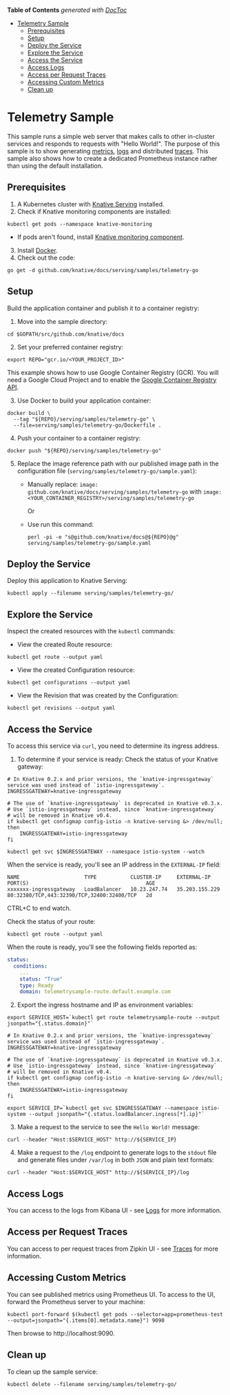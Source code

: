 <!-- START doctoc generated TOC please keep comment here to allow auto update -->
<!-- DON'T EDIT THIS SECTION, INSTEAD RE-RUN doctoc TO UPDATE -->
**Table of Contents**  *generated with [DocToc](https://github.com/thlorenz/doctoc)*

- [Telemetry Sample](#telemetry-sample)
  - [Prerequisites](#prerequisites)
  - [Setup](#setup)
  - [Deploy the Service](#deploy-the-service)
  - [Explore the Service](#explore-the-service)
  - [Access the Service](#access-the-service)
  - [Access Logs](#access-logs)
  - [Access per Request Traces](#access-per-request-traces)
  - [Accessing Custom Metrics](#accessing-custom-metrics)
  - [Clean up](#clean-up)

<!-- END doctoc generated TOC please keep comment here to allow auto update -->

# Telemetry Sample

This sample runs a simple web server that makes calls to other in-cluster
services and responds to requests with "Hello World!". The purpose of this
sample is to show generating [metrics](../../accessing-metrics.md),
[logs](../../accessing-logs.md) and distributed
[traces](../../accessing-traces.md). This sample also shows how to create a
dedicated Prometheus instance rather than using the default installation.

## Prerequisites

1. A Kubernetes cluster with
   [Knative Serving](https://github.com/knative/docs/blob/master/install/README.md)
   installed.
2. Check if Knative monitoring components are installed:

```
kubectl get pods --namespace knative-monitoring
```

- If pods aren't found, install
  [Knative monitoring component](../../installing-logging-metrics-traces.md).

3. Install
   [Docker](https://docs.docker.com/get-started/#prepare-your-docker-environment).
4. Check out the code:

```
go get -d github.com/knative/docs/serving/samples/telemetry-go
```

## Setup

Build the application container and publish it to a container registry:

1. Move into the sample directory:

```
cd $GOPATH/src/github.com/knative/docs
```

2. Set your preferred container registry:

```
export REPO="gcr.io/<YOUR_PROJECT_ID>"
```

This example shows how to use Google Container Registry (GCR). You will need a
Google Cloud Project and to enable the
[Google Container Registry API](https://console.cloud.google.com/apis/library/containerregistry.googleapis.com).

3. Use Docker to build your application container:

```
docker build \
  --tag "${REPO}/serving/samples/telemetry-go" \
  --file=serving/samples/telemetry-go/Dockerfile .
```

4. Push your container to a container registry:

```
docker push "${REPO}/serving/samples/telemetry-go"
```

5.  Replace the image reference path with our published image path in the
    configuration file (`serving/samples/telemetry-go/sample.yaml`):

    - Manually replace:
      `image: github.com/knative/docs/serving/samples/telemetry-go` with
      `image: <YOUR_CONTAINER_REGISTRY>/serving/samples/telemetry-go`


        Or

    - Use run this command:


        ```
        perl -pi -e "s@github.com/knative/docs@${REPO}@g" serving/samples/telemetry-go/sample.yaml
        ```

## Deploy the Service

Deploy this application to Knative Serving:

```
kubectl apply --filename serving/samples/telemetry-go/
```

## Explore the Service

Inspect the created resources with the `kubectl` commands:

- View the created Route resource:

```
kubectl get route --output yaml
```

- View the created Configuration resource:

```
kubectl get configurations --output yaml
```

- View the Revision that was created by the Configuration:

```
kubectl get revisions --output yaml
```

## Access the Service

To access this service via `curl`, you need to determine its ingress address.

1. To determine if your service is ready: Check the status of your Knative
   gateway:

```
# In Knative 0.2.x and prior versions, the `knative-ingressgateway` service was used instead of `istio-ingressgateway`.
INGRESSGATEWAY=knative-ingressgateway

# The use of `knative-ingressgateway` is deprecated in Knative v0.3.x.
# Use `istio-ingressgateway` instead, since `knative-ingressgateway`
# will be removed in Knative v0.4.
if kubectl get configmap config-istio -n knative-serving &> /dev/null; then
    INGRESSGATEWAY=istio-ingressgateway
fi

kubectl get svc $INGRESSGATEWAY --namespace istio-system --watch
```

When the service is ready, you'll see an IP address in the `EXTERNAL-IP` field:

```
NAME                     TYPE           CLUSTER-IP     EXTERNAL-IP      PORT(S)                                      AGE
xxxxxxx-ingressgateway   LoadBalancer   10.23.247.74   35.203.155.229   80:32380/TCP,443:32390/TCP,32400:32400/TCP   2d
```

CTRL+C to end watch.

Check the status of your route:

```
kubectl get route --output yaml
```

When the route is ready, you'll see the following fields reported as:

```YAML
status:
  conditions:
    ...
    status: "True"
    type: Ready
    domain: telemetrysample-route.default.example.com
```

2. Export the ingress hostname and IP as environment variables:

```
export SERVICE_HOST=`kubectl get route telemetrysample-route --output jsonpath="{.status.domain}"`

# In Knative 0.2.x and prior versions, the `knative-ingressgateway` service was used instead of `istio-ingressgateway`.
INGRESSGATEWAY=knative-ingressgateway

# The use of `knative-ingressgateway` is deprecated in Knative v0.3.x.
# Use `istio-ingressgateway` instead, since `knative-ingressgateway`
# will be removed in Knative v0.4.
if kubectl get configmap config-istio -n knative-serving &> /dev/null; then
    INGRESSGATEWAY=istio-ingressgateway
fi

export SERVICE_IP=`kubectl get svc $INGRESSGATEWAY --namespace istio-system --output jsonpath="{.status.loadBalancer.ingress[*].ip}"`
```

3. Make a request to the service to see the `Hello World!` message:

```
curl --header "Host:$SERVICE_HOST" http://${SERVICE_IP}
```

4. Make a request to the `/log` endpoint to generate logs to the `stdout` file
   and generate files under `/var/log` in both `JSON` and plain text formats:

```
curl --header "Host:$SERVICE_HOST" http://${SERVICE_IP}/log
```

## Access Logs

You can access to the logs from Kibana UI - see [Logs](../../accessing-logs.md)
for more information.

## Access per Request Traces

You can access to per request traces from Zipkin UI - see
[Traces](../../accessing-traces.md) for more information.

## Accessing Custom Metrics

You can see published metrics using Prometheus UI. To access to the UI, forward
the Prometheus server to your machine:

```
kubectl port-forward $(kubectl get pods --selector=app=prometheus-test --output=jsonpath="{.items[0].metadata.name}") 9090
```

Then browse to http://localhost:9090.

## Clean up

To clean up the sample service:

```
kubectl delete --filename serving/samples/telemetry-go/
```
